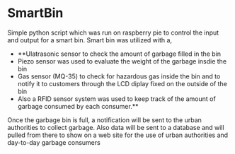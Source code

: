 # SmartBin
Simple python script which was run on raspberry pie to control the input and output for a smart bin. 
Smart bin was utilized with a,  
- **Ulatrasonic sensor to check the amount of garbage filled in the bin 
- Piezo sensor was used to evaluate the weight of the garbage insdie the bin 
- Gas sensor (MQ-35) to check for hazardous gas inside the bin and to notify it to customers through the LCD diplay fixed on the outside of the bin 
- Also a RFID sensor system was used to keep track of the amount of garbage consumed by each consumer.** 
 
Once the garbage bin is full, a notification will be sent to the urban authorities to collect garbage. Also data will be sent to a database and will pulled from there to show on a web site for the use of urban authorities and day-to-day garbage consumers
